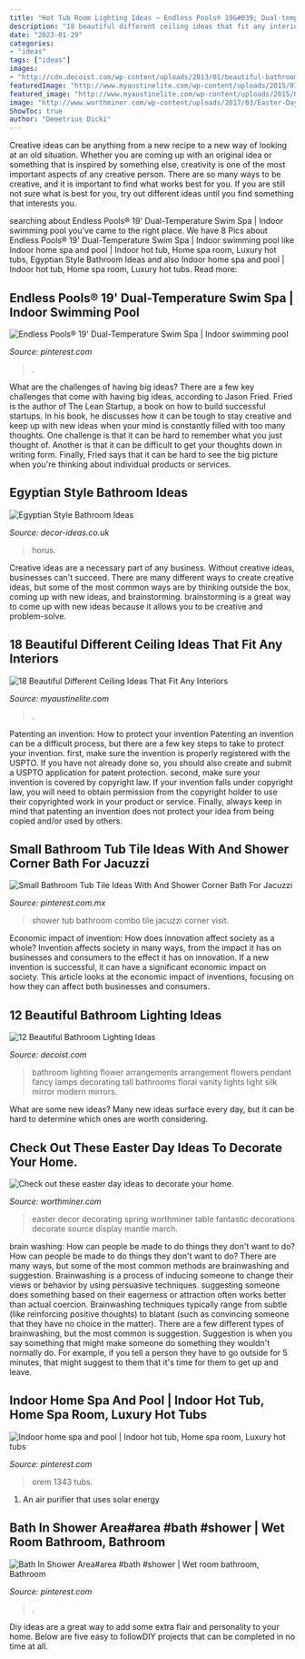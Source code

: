 ```yaml
---
title: "Hot Tub Room Lighting Ideas ~ Endless Pools® 19&#039; Dual-temperature Swim Spa"
description: "18 beautiful different ceiling ideas that fit any interiors"
date: "2023-01-29"
categories:
- "ideas"
tags: ["ideas"]
images:
- "http://cdn.decoist.com/wp-content/uploads/2013/01/beautiful-bathroom-pendant-lamps.jpg"
featuredImage: "http://www.myaustinelite.com/wp-content/uploads/2015/01/Different-Ceiling-Designs-for-small-apartment1.jpg"
featured_image: "http://www.myaustinelite.com/wp-content/uploads/2015/01/Different-Ceiling-Designs-for-small-apartment1.jpg"
image: "http://www.worthminer.com/wp-content/uploads/2017/03/Easter-Day-Home-Decor-Ideas-15.jpg"
ShowToc: true
author: "Demetrius Dicki"
---
```



Creative ideas can be anything from a new recipe to a new way of looking at an old situation. Whether you are coming up with an original idea or something that is inspired by something else, creativity is one of the most important aspects of any creative person. There are so many ways to be creative, and it is important to find what works best for you. If you are still not sure what is best for you, try out different ideas until you find something that interests you.

	

		
searching about Endless Pools® 19&#039; Dual-Temperature Swim Spa | Indoor swimming pool you've came to the right place. We have 8 Pics about Endless Pools® 19&#039; Dual-Temperature Swim Spa | Indoor swimming pool like Indoor home spa and pool | Indoor hot tub, Home spa room, Luxury hot tubs, Egyptian Style Bathroom Ideas and also Indoor home spa and pool | Indoor hot tub, Home spa room, Luxury hot tubs. Read more:
		
    
## Endless Pools® 19&#039; Dual-Temperature Swim Spa | Indoor Swimming Pool

<img loading=lazy src="https://i.pinimg.com/736x/20/87/6a/20876a3546edfcb72edc74db2d2d927e.jpg" onerror="this.onerror=null;this.src='https://tse1.mm.bing.net/th?id=OIP.r10QghMIdnsHSgSUWZAeIQAAAA&amp;pid=15.1';" alt="Endless Pools® 19&#039; Dual-Temperature Swim Spa | Indoor swimming pool">

_Source: pinterest.com_

>. 

	

What are the challenges of having big ideas?
There are a few key challenges that come with having big ideas, according to Jason Fried. Fried is the author of The Lean Startup, a book on how to build successful startups. In his book, he discusses how it can be tough to stay creative and keep up with new ideas when your mind is constantly filled with too many thoughts. 
One challenge is that it can be hard to remember what you just thought of. Another is that it can be difficult to get your thoughts down in writing form. Finally, Fried says that it can be hard to see the big picture when you're thinking about individual products or services.

    
## Egyptian Style Bathroom Ideas

<img loading=lazy src="http://decor-ideas.co.uk/wp-content/uploads/2021/03/Egyptian-Style-Bathroom-Ideas-4.jpg" onerror="this.onerror=null;this.src='https://tse4.mm.bing.net/th?id=OIP.lgh-nZJ--oDBiN_OJ4IwzQHaIt&amp;pid=15.1';" alt="Egyptian Style Bathroom Ideas">

_Source: decor-ideas.co.uk_

>horus. 

	

Creative ideas are a necessary part of any business. Without creative ideas, businesses can't succeed. There are many different ways to create creative ideas, but some of the most common ways are by thinking outside the box, coming up with new ideas, and brainstorming. brainstorming is a great way to come up with new ideas because it allows you to be creative and problem-solve.

    
## 18 Beautiful Different Ceiling Ideas That Fit Any Interiors

<img loading=lazy src="http://www.myaustinelite.com/wp-content/uploads/2015/01/Different-Ceiling-Designs-for-small-apartment1.jpg" onerror="this.onerror=null;this.src='https://tse2.mm.bing.net/th?id=OIP.kWuZFgM-F0CP1FnEDM9HdQHaLI&amp;pid=15.1';" alt="18 Beautiful Different Ceiling Ideas That Fit Any Interiors">

_Source: myaustinelite.com_

>. 

	

Patenting an invention: How to protect your invention
Patenting an invention can be a difficult process, but there are a few key steps to take to protect your invention. first, make sure the invention is properly registered with the USPTO. If you have not already done so, you should also create and submit a USPTO application for patent protection. second, make sure your invention is covered by copyright law. If your invention falls under copyright law, you will need to obtain permission from the copyright holder to use their copyrighted work in your product or service. Finally, always keep in mind that patenting an invention does not protect your idea from being copied and/or used by others.

    
## Small Bathroom Tub Tile Ideas With And Shower Corner Bath For Jacuzzi

<img loading=lazy src="https://i.pinimg.com/736x/bb/34/d0/bb34d0b9532a05c28ba793c5a7692d40.jpg" onerror="this.onerror=null;this.src='https://tse4.mm.bing.net/th?id=OIP.ZHuHYhOy1lt84GADUv_6BQHaLH&amp;pid=15.1';" alt="Small Bathroom Tub Tile Ideas With And Shower Corner Bath For Jacuzzi">

_Source: pinterest.com.mx_

>shower tub bathroom combo tile jacuzzi corner visit. 

	

Economic impact of invention: How does innovation affect society as a whole?
Invention affects society in many ways, from the impact it has on businesses and consumers to the effect it has on innovation. If a new invention is successful, it can have a significant economic impact on society. This article looks at the economic impact of inventions, focusing on how they can affect both businesses and consumers.

    
## 12 Beautiful Bathroom Lighting Ideas

<img loading=lazy src="http://cdn.decoist.com/wp-content/uploads/2013/01/beautiful-bathroom-pendant-lamps.jpg" onerror="this.onerror=null;this.src='https://tse1.mm.bing.net/th?id=OIP.HizyNRc9EVtlqcxoiyRcdAHaJ3&amp;pid=15.1';" alt="12 Beautiful Bathroom Lighting Ideas">

_Source: decoist.com_

>bathroom lighting flower arrangements arrangement flowers pendant fancy lamps decorating tall bathrooms floral vanity lights light silk mirror modern mirrors. 

	

What are some new ideas?
Many new ideas surface every day, but it can be hard to determine which ones are worth considering.

    
## Check Out These Easter Day Ideas To Decorate Your Home.

<img loading=lazy src="http://www.worthminer.com/wp-content/uploads/2017/03/Easter-Day-Home-Decor-Ideas-15.jpg" onerror="this.onerror=null;this.src='https://tse4.mm.bing.net/th?id=OIP.99Lrr9X-NBJyKPmDKDyCzADMEx&amp;pid=15.1';" alt="Check out these easter day ideas to decorate your home.">

_Source: worthminer.com_

>easter decor decorating spring worthminer table fantastic decorations decorate source display mantle march. 

	

brain washing: How can people be made to do things they don't want to do?
How can people be made to do things they don't want to do? There are many ways, but some of the most common methods are brainwashing and suggestion. Brainwashing is a process of inducing someone to change their views or behavior by using persuasive techniques. suggesting someone does something based on their eagerness or attraction often works better than actual coercion. Brainwashing techniques typically range from subtle (like reinforcing positive thoughts) to blatant (such as convincing someone that they have no choice in the matter). 
There are a few different types of brainwashing, but the most common is suggestion. Suggestion is when you say something that might make someone do something they wouldn't normally do. For example, if you tell a person they have to go outside for 5 minutes, that might suggest to them that it's time for them to get up and leave.

    
## Indoor Home Spa And Pool | Indoor Hot Tub, Home Spa Room, Luxury Hot Tubs

<img loading=lazy src="https://i.pinimg.com/736x/7b/e3/7d/7be37d46738ae3e62b73e669e42a2d7b.jpg" onerror="this.onerror=null;this.src='https://tse1.mm.bing.net/th?id=OIP.WmingCL-g70tZ_GuimtPQQHaE8&amp;pid=15.1';" alt="Indoor home spa and pool | Indoor hot tub, Home spa room, Luxury hot tubs">

_Source: pinterest.com_

>orem 1343 tubs. 

	

1. An air purifier that uses solar energy 

    
## Bath In Shower Area#area #bath #shower | Wet Room Bathroom, Bathroom

<img loading=lazy src="https://i.pinimg.com/736x/7d/86/52/7d86523ec89144abdc0d2c2c94380d90.jpg" onerror="this.onerror=null;this.src='https://tse3.mm.bing.net/th?id=OIP.CtAPgamWilbZEj28B7SAlAHaLH&amp;pid=15.1';" alt="Bath In Shower Area#area #bath #shower | Wet room bathroom, Bathroom">

_Source: pinterest.com_

>. 

	

Diy ideas are a great way to add some extra flair and personality to your home. Below are five easy to followDIY projects that can be completed in no time at all.

